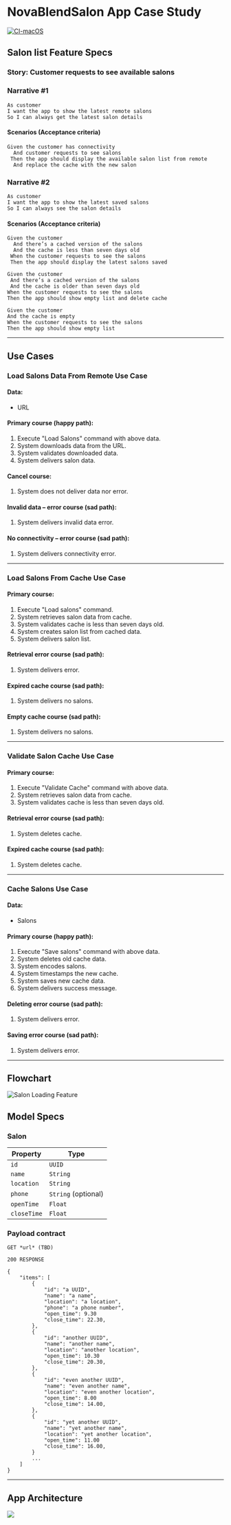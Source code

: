 # NovaBlendSalon App Case Study

[![CI-macOS](https://github.com/mushthak/nova-blend-salon-case-study/actions/workflows/CI-macOS.yml/badge.svg)](https://github.com/mushthak/nova-blend-salon-case-study/actions/workflows/CI-macOS.yml)

## Salon list Feature Specs

### Story: Customer requests to see available salons

### Narrative #1

```
As customer
I want the app to show the latest remote salons
So I can always get the latest salon details 
```

#### Scenarios (Acceptance criteria)

```
Given the customer has connectivity
  And customer requests to see salons
 Then the app should display the available salon list from remote
  And replace the cache with the new salon

```

### Narrative #2

```
As customer
I want the app to show the latest saved salons
So I can always see the salon details 
```

#### Scenarios (Acceptance criteria)

```
Given the customer
  And there’s a cached version of the salons
  And the cache is less than seven days old
 When the customer requests to see the salons
 Then the app should display the latest salons saved
 ```

 ```
Given the customer
  And there’s a cached version of the salons
  And the cache is older than seven days old
 When the customer requests to see the salons
 Then the app should show empty list and delete cache
 ```

  ```
Given the customer
  And the cache is empty
 When the customer requests to see the salons
 Then the app should show empty list
 ```
---

## Use Cases

### Load Salons Data From Remote Use Case

#### Data:
- URL

#### Primary course (happy path):
1. Execute "Load Salons" command with above data.
2. System downloads data from the URL.
3. System validates downloaded data.
4. System delivers salon data.

#### Cancel course:
1. System does not deliver data nor error.

#### Invalid data – error course (sad path):
1. System delivers invalid data error.

#### No connectivity – error course (sad path):
1. System delivers connectivity error.

---

### Load Salons From Cache Use Case

#### Primary course:
1. Execute "Load salons" command.
2. System retrieves salon data from cache.
3. System validates cache is less than seven days old.
4. System creates salon list from cached data.
5. System delivers salon list.

#### Retrieval error course (sad path):
1. System delivers error.

#### Expired cache course (sad path): 
1. System delivers no salons.

#### Empty cache course (sad path): 
1. System delivers no salons.

---

### Validate Salon Cache Use Case

#### Primary course:
1. Execute "Validate Cache" command with above data.
2. System retrieves salon data from cache.
3. System validates cache is less than seven days old.

#### Retrieval error course (sad path):
1. System deletes cache.

#### Expired cache course (sad path): 
1. System deletes cache.

---

### Cache Salons Use Case

#### Data:
- Salons

#### Primary course (happy path):
1. Execute "Save salons" command with above data.
2. System deletes old cache data.
3. System encodes salons.
4. System timestamps the new cache.
5. System saves new cache data.
6. System delivers success message.

#### Deleting error course (sad path):
1. System delivers error.

#### Saving error course (sad path):
1. System delivers error.

---

## Flowchart

![Salon Loading Feature](salon_flowchart.drawio.png)

## Model Specs

### Salon

| Property      | Type                |
|---------------|---------------------|
| `id`          | `UUID`              |
| `name`        | `String`            |
| `location`    | `String`            |
| `phone`       | `String` (optional) |
| `openTime`    | `Float`             |
| `closeTime`   | `Float`             |

### Payload contract

```
GET *url* (TBD)

200 RESPONSE

{
    "items": [
        {
            "id": "a UUID",
            "name": "a name",
            "location": "a location",
            "phone": "a phone number",
            "open_time": 9.30
            "close_time": 22.30,
        },
        {
            "id": "another UUID",
            "name": "another name",
            "location": "another location",
            "open_time": 10.30
            "close_time": 20.30,
        },
        {
            "id": "even another UUID",
            "name": "even another name",
            "location": "even another location",
            "open_time": 8.00
            "close_time": 14.00,
        },
        {
            "id": "yet another UUID",
            "name": "yet another name",
            "location": "yet another location",
            "open_time": 11.00
            "close_time": 16.00,
        }
        ...
    ]
}
```

---

## App Architecture

![](architecture.png)

